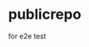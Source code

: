 # publicrepo
for e2e test





































































































































































































































































































































































































































































































































































































































































































































































































































































































































































































































































































































































































































































































































































































































